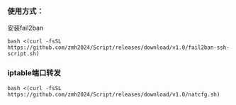 ### 使用方式：
安装fail2ban
```
bash <(curl -fsSL https://github.com/zmh2024/Script/releases/download/v1.0/fail2ban-ssh-script.sh)
```
### iptable端口转发
```
bash <(curl -fsSL https://github.com/zmh2024/Script/releases/download/v1.0/natcfg.sh)
```
